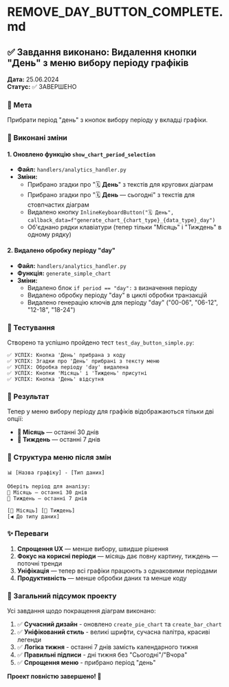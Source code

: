 # REMOVE_DAY_BUTTON_COMPLETE.md

## ✅ Завдання виконано: Видалення кнопки "День" з меню вибору періоду графіків

**Дата:** 25.06.2024  
**Статус:** ✅ ЗАВЕРШЕНО

### 🎯 Мета

Прибрати період "день" з кнопок вибору періоду у вкладці графіки.

### 🔧 Виконані зміни

#### 1. Оновлено функцію `show_chart_period_selection`

- **Файл:** `handlers/analytics_handler.py`
- **Зміни:**
  - Прибрано згадки про "🗓 **День**" з текстів для кругових діаграм
  - Прибрано згадки про "🗓 **День** — сьогодні" з текстів для стовпчастих діаграм
  - Видалено кнопку `InlineKeyboardButton("🗓 День", callback_data=f"generate_chart_{chart_type}_{data_type}_day")`
  - Об'єднано рядки клавіатури (тепер тільки "Місяць" і "Тиждень" в одному рядку)

#### 2. Видалено обробку періоду "day"

- **Файл:** `handlers/analytics_handler.py`
- **Функція:** `generate_simple_chart`
- **Зміни:**
  - Видалено блок `if period == "day":` з визначення періоду
  - Видалено обробку періоду "day" в циклі обробки транзакцій
  - Видалено генерацію ключів для періоду "day" ("00-06", "06-12", "12-18", "18-24")

### 🧪 Тестування

Створено та успішно пройдено тест `test_day_button_simple.py`:

```
✅ УСПІХ: Кнопка 'День' прибрана з коду
✅ УСПІХ: Згадки про 'День' прибрані з тексту меню
✅ УСПІХ: Обробка періоду 'day' видалена
✅ УСПІХ: Кнопки 'Місяць' і 'Тиждень' присутні
✅ УСПІХ: Кнопка 'День' відсутня
```

### 📱 Результат

Тепер у меню вибору періоду для графіків відображаються тільки дві опції:

- **📅 Місяць** — останні 30 днів
- **📆 Тиждень** — останні 7 днів

### 🔄 Структура меню після змін

```
📊 [Назва графіку] - [Тип даних]

Оберіть період для аналізу:
📅 Місяць — останні 30 днів
📆 Тиждень — останні 7 днів

[📅 Місяць] [📆 Тиждень]
[◀️ До типу даних]
```

### ✨ Переваги

1. **Спрощення UX** — менше вибору, швидше рішення
2. **Фокус на корисні періоди** — місяць дає повну картину, тиждень — поточні тренди
3. **Уніфікація** — тепер всі графіки працюють з однаковими періодами
4. **Продуктивність** — менше обробки даних та менше коду

### 🎉 Загальний підсумок проекту

Усі завдання щодо покращення діаграм виконано:

1. ✅ **Сучасний дизайн** - оновлено `create_pie_chart` та `create_bar_chart`
2. ✅ **Уніфікований стиль** - великі шрифти, сучасна палітра, красиві легенди
3. ✅ **Логіка тижня** - останні 7 днів замість календарного тижня
4. ✅ **Правильні підписи** - дні тижня без "Сьогодні"/"Вчора"
5. ✅ **Спрощення меню** - прибрано період "день"

**Проект повністю завершено! 🚀**
